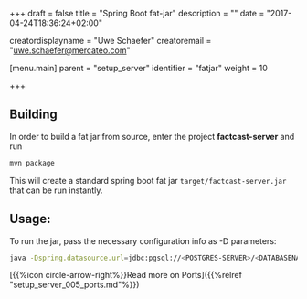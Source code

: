 +++
draft = false
title = "Spring Boot fat-jar"
description = ""
date = "2017-04-24T18:36:24+02:00"

creatordisplayname = "Uwe Schaefer"
creatoremail = "uwe.schaefer@mercateo.com"

[menu.main]
parent = "setup_server"
identifier = "fatjar"
weight = 10

+++

## Building

In order to build a fat jar from source, enter the project **factcast-server** and run

```sh
mvn package
```


This will create a standard spring boot fat jar ```target/factcast-server.jar``` that can be run instantly.

## Usage:

To run the jar, pass the necessary configuration info as -D parameters:

```sh
java -Dspring.datasource.url=jdbc:pgsql://<POSTGRES-SERVER>/<DATABASENAME>?user=<USERNAME>&password=<PASSWORD> -Dmanagement.security.enabled=false -jar target/factcast.jar

```
[{{%icon circle-arrow-right%}}Read more on Ports]({{%relref "setup_server_005_ports.md"%}})
